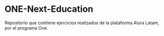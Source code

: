 # ONE-Next-Education
Repositorio que contiene ejercicios realizados de la plataforma Alura Latam, por el programa One.
